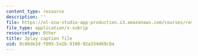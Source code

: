 ```yaml
---
content_type: resource
description: ''
file: https://ol-ocw-studio-app-production.s3.amazonaws.com/courses/res-6-012-introduction-to-probability-spring-2018/0c86de2df0955a1b910092a334d69c8a_2f9EfEga4Oo.vtt
file_type: application/x-subrip
resourcetype: Other
title: 3play caption file
uid: 0c86de2d-f095-5a1b-9100-92a334d69c8a
---
```

